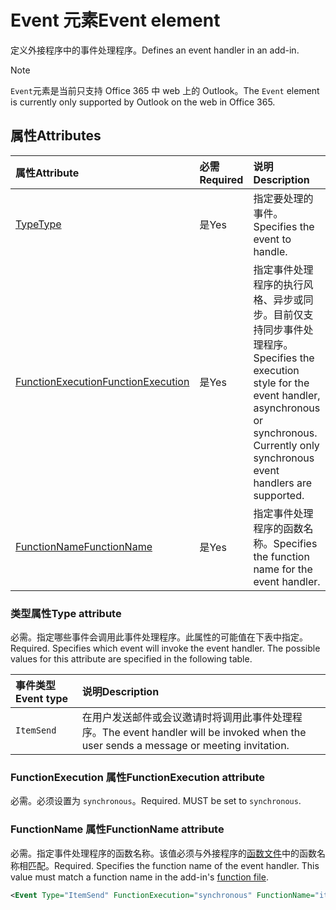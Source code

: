 # <a name="event-element"></a><span data-ttu-id="c413f-101">Event 元素</span><span class="sxs-lookup"><span data-stu-id="c413f-101">Event element</span></span>

<span data-ttu-id="c413f-102">定义外接程序中的事件处理程序。</span><span class="sxs-lookup"><span data-stu-id="c413f-102">Defines an event handler in an add-in.</span></span>

> [!NOTE] 
> <span data-ttu-id="c413f-103">`Event`元素是当前只支持 Office 365 中 web 上的 Outlook。</span><span class="sxs-lookup"><span data-stu-id="c413f-103">The `Event` element is currently only supported by Outlook on the web in Office 365.</span></span>

## <a name="attributes"></a><span data-ttu-id="c413f-104">属性</span><span class="sxs-lookup"><span data-stu-id="c413f-104">Attributes</span></span>

|  <span data-ttu-id="c413f-105">属性</span><span class="sxs-lookup"><span data-stu-id="c413f-105">Attribute</span></span>  |  <span data-ttu-id="c413f-106">必需</span><span class="sxs-lookup"><span data-stu-id="c413f-106">Required</span></span>  |  <span data-ttu-id="c413f-107">说明</span><span class="sxs-lookup"><span data-stu-id="c413f-107">Description</span></span>  |
|:-----|:-----|:-----|
|  [<span data-ttu-id="c413f-108">Type</span><span class="sxs-lookup"><span data-stu-id="c413f-108">Type</span></span>](#type-attribute)  |  <span data-ttu-id="c413f-109">是</span><span class="sxs-lookup"><span data-stu-id="c413f-109">Yes</span></span>  | <span data-ttu-id="c413f-110">指定要处理的事件。</span><span class="sxs-lookup"><span data-stu-id="c413f-110">Specifies the event to handle.</span></span> |
|  [<span data-ttu-id="c413f-111">FunctionExecution</span><span class="sxs-lookup"><span data-stu-id="c413f-111">FunctionExecution</span></span>](#functionexecution-attribute)  |  <span data-ttu-id="c413f-112">是</span><span class="sxs-lookup"><span data-stu-id="c413f-112">Yes</span></span>  | <span data-ttu-id="c413f-p101">指定事件处理程序的执行风格、异步或同步。目前仅支持同步事件处理程序。</span><span class="sxs-lookup"><span data-stu-id="c413f-p101">Specifies the execution style for the event handler, asynchronous or synchronous. Currently only synchronous event handlers are supported.</span></span> |
|  [<span data-ttu-id="c413f-115">FunctionName</span><span class="sxs-lookup"><span data-stu-id="c413f-115">FunctionName</span></span>](#functionname-attribute)  |  <span data-ttu-id="c413f-116">是</span><span class="sxs-lookup"><span data-stu-id="c413f-116">Yes</span></span>  | <span data-ttu-id="c413f-117">指定事件处理程序的函数名称。</span><span class="sxs-lookup"><span data-stu-id="c413f-117">Specifies the function name for the event handler.</span></span> |

### <a name="type-attribute"></a><span data-ttu-id="c413f-118">类型属性</span><span class="sxs-lookup"><span data-stu-id="c413f-118">Type attribute</span></span>

<span data-ttu-id="c413f-p102">必需。指定哪些事件会调用此事件处理程序。此属性的可能值在下表中指定。</span><span class="sxs-lookup"><span data-stu-id="c413f-p102">Required. Specifies which event will invoke the event handler. The possible values for this attribute are specified in the following table.</span></span>

|  <span data-ttu-id="c413f-122">事件类型</span><span class="sxs-lookup"><span data-stu-id="c413f-122">Event type</span></span>  |  <span data-ttu-id="c413f-123">说明</span><span class="sxs-lookup"><span data-stu-id="c413f-123">Description</span></span>  |
|:-----|:-----|
|  `ItemSend`  |  <span data-ttu-id="c413f-124">在用户发送邮件或会议邀请时将调用此事件处理程序。</span><span class="sxs-lookup"><span data-stu-id="c413f-124">The event handler will be invoked when the user sends a message or meeting invitation.</span></span>  |

### <a name="functionexecution-attribute"></a><span data-ttu-id="c413f-125">FunctionExecution 属性</span><span class="sxs-lookup"><span data-stu-id="c413f-125">FunctionExecution attribute</span></span>

<span data-ttu-id="c413f-p103">必需。必须设置为 `synchronous`。</span><span class="sxs-lookup"><span data-stu-id="c413f-p103">Required. MUST be set to `synchronous`.</span></span>

### <a name="functionname-attribute"></a><span data-ttu-id="c413f-128">FunctionName 属性</span><span class="sxs-lookup"><span data-stu-id="c413f-128">FunctionName attribute</span></span>

<span data-ttu-id="c413f-p104">必需。指定事件处理程序的函数名称。该值必须与外接程序的[函数文件](functionfile.md)中的函数名称相匹配。</span><span class="sxs-lookup"><span data-stu-id="c413f-p104">Required. Specifies the function name of the event handler. This value must match a function name in the add-in's [function file](functionfile.md).</span></span>

```xml
<Event Type="ItemSend" FunctionExecution="synchronous" FunctionName="itemSendHandler" /> 
```